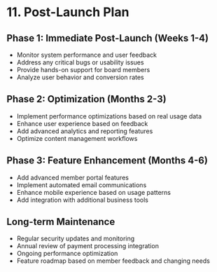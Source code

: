 # 11. Post-Launch Plan

## Phase 1: Immediate Post-Launch (Weeks 1-4)
- Monitor system performance and user feedback
- Address any critical bugs or usability issues
- Provide hands-on support for board members
- Analyze user behavior and conversion rates

## Phase 2: Optimization (Months 2-3)
- Implement performance optimizations based on real usage data
- Enhance user experience based on feedback
- Add advanced analytics and reporting features
- Optimize content management workflows

## Phase 3: Feature Enhancement (Months 4-6)
- Add advanced member portal features
- Implement automated email communications
- Enhance mobile experience based on usage patterns
- Add integration with additional business tools

## Long-term Maintenance
- Regular security updates and monitoring
- Annual review of payment processing integration
- Ongoing performance optimization
- Feature roadmap based on member feedback and changing needs
